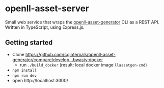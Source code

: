 # openll-asset-server

Small web service that wraps the [openll-asset-generator](https://github.com/cginternals/openll-asset-generator) CLI as a REST API. Written in TypeScript, using Express.js.

## Getting started
* Clone https://github.com/cginternals/openll-asset-generator/compare/develop...bwasty:docker
  - run `./build_docker` (result: local docker image `llassetgen-cmd`)
* `npm install`
* `npm run dev`
* open http://localhost:3000/
